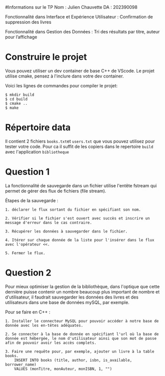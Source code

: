 #Informations sur le TP
Nom : Julien Chauvette
DA : 202390098

Fonctionnalité dans Interface et Expérience Utilisateur : Confirmation de suppression des livres

Fonctionnalité dans Gestion des Données : Tri des résultats par titre, auteur pour l’affichage

# Construire le projet
Vous pouvez utiliser un dev container de base C++ de VScode.
Le projet utilise cmake, pensez à l'inclure dans votre dev container.

Voici les lignes de commandes pour compiler le projet:
```
$ mkdir build
$ cd build
$ cmake ..
$ make
```

# Répertoire data

Il contient 2 fichiers `books.txt`et `users.txt` que vous pouvez utilisez pour tester votre code.
Pour ca il suffit de les copiers dans le repertoire `build` avec l'application `bibliotheque`

# Question 1

La fonctionnalité de sauvegarde dans un fichier utilise l'entête fstream qui permet de gérer des flux de fichiers (file stream). 

Étapes de la sauvegarde : 

    1. déclarer le flux sortant du fichier en spécifiant son nom.

    2. Vérifier si le fichier s'est ouvert avec succès et inscrire un message d'erreur dans le cas contraire.

    3. Récupérer les données à sauvegarder dans le fichier.

    4. Itérer sur chaque donnée de la liste pour l'insérer dans le flux avec l'opérateur <<.

    5. Fermer le flux.

# Question 2

Pour mieux optimiser la gestion de la bibliothèque, dans l'optique que cette dernière puisse contenir un nombre beaucoup plus important de nombre et d'utilisateur, il faudrait sauvegarder les données des livres et des utilisateurs dans une base de données mySQL, par exemple.

Pour se faire en C++ : 

    1. Installer le connecteur MySQL pour pouvoir accéder à notre base de donnée avec les en-têtes adéquates.

    2. Se connecter à la base de donnée en spécifiant l'url où la base de donnée est hébergée, le nom d'utilisateur ainsi que son mot de passe afin de pouvoir avoir les accès complets.

    3. Faire une requête pour, par exemple, ajouter un livre à la table books.
        INSERT INTO books (title, author, isbn, is_available, borrower_name)
        VALUES (monTitre, monAuteur, monISBN, 1, "")
